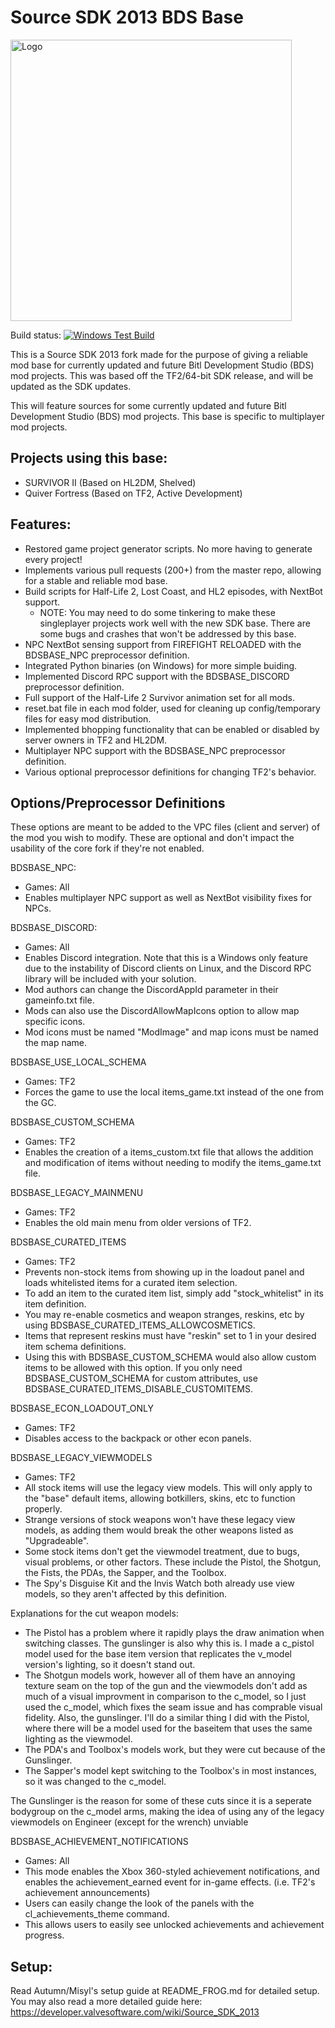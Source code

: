 # Source SDK 2013 BDS Base
<img src="https://github.com/BitlDevelopmentStudios/source-sdk-2013-bds-base/blob/master/bdsbase.png" alt="Logo" width="450" height="450">

Build status:
[![Windows Test Build](https://github.com/BitlDevelopmentStudios/source-sdk-2013-bds-base/actions/workflows/build-windows.yml/badge.svg)](https://github.com/BitlDevelopmentStudios/source-sdk-2013-bds-base/actions/workflows/build-windows.yml)

This is a Source SDK 2013 fork made for the purpose of giving a reliable mod base for currently updated and future Bitl Development Studio (BDS) mod projects.
This was based off the TF2/64-bit SDK release, and will be updated as the SDK updates.

This will feature sources for some currently updated and future Bitl Development Studio (BDS) mod projects. 
This base is specific to multiplayer mod projects.

## Projects using this base:
- SURVIVOR II (Based on HL2DM, Shelved)
- Quiver Fortress (Based on TF2, Active Development)

## Features:
- Restored game project generator scripts. No more having to generate every project!
- Implements various pull requests (200+) from the master repo, allowing for a stable and reliable mod base.
- Build scripts for Half-Life 2, Lost Coast, and HL2 episodes, with NextBot support.
    - NOTE: You may need to do some tinkering to make these singleplayer projects work well with the new SDK base. There are some bugs and crashes that won't be addressed by this base.
- NPC NextBot sensing support from FIREFIGHT RELOADED with the BDSBASE_NPC preprocessor definition.
- Integrated Python binaries (on Windows) for more simple buiding.
- Implemented Discord RPC support with the BDSBASE_DISCORD preprocessor definition.
- Full support of the Half-Life 2 Survivor animation set for all mods.
- reset.bat file in each mod folder, used for cleaning up config/temporary files for easy mod distribution.
- Implemented bhopping functionality that can be enabled or disabled by server owners in TF2 and HL2DM.
- Multiplayer NPC support with the BDSBASE_NPC preprocessor definition.
- Various optional preprocessor definitions for changing TF2's behavior.

## Options/Preprocessor Definitions
These options are meant to be added to the VPC files (client and server) of the mod you wish to modify.
These are optional and don't impact the usability of the core fork if they're not enabled.

BDSBASE_NPC: 
- Games: All
- Enables multiplayer NPC support as well as NextBot visibility fixes for NPCs.

BDSBASE_DISCORD: 
- Games: All
- Enables Discord integration. Note that this is a Windows only feature due to the instability of Discord clients on Linux, and the Discord RPC library will be included with your solution. 
- Mod authors can change the DiscordAppId parameter in their gameinfo.txt file. 
- Mods can also use the DiscordAllowMapIcons option to allow map specific icons. 
- Mod icons must be named "ModImage" and map icons must be named the map name.

BDSBASE_USE_LOCAL_SCHEMA
- Games: TF2
- Forces the game to use the local items_game.txt instead of the one from the GC.

BDSBASE_CUSTOM_SCHEMA
- Games: TF2
- Enables the creation of a items_custom.txt file that allows the addition and modification of items without needing to modify the items_game.txt file.

BDSBASE_LEGACY_MAINMENU
- Games: TF2
- Enables the old main menu from older versions of TF2.

BDSBASE_CURATED_ITEMS
- Games: TF2
- Prevents non-stock items from showing up in the loadout panel and loads whitelisted items for a curated item selection. 
- To add an item to the curated item list, simply add "stock_whitelist" in its item definition. 
- You may re-enable cosmetics and weapon stranges, reskins, etc by using BDSBASE_CURATED_ITEMS_ALLOWCOSMETICS. 
- Items that represent reskins must have "reskin" set to 1 in your desired item schema definitions. 
- Using this with BDSBASE_CUSTOM_SCHEMA would also allow custom items to be allowed with this option. If you only need BDSBASE_CUSTOM_SCHEMA for custom attributes, use BDSBASE_CURATED_ITEMS_DISABLE_CUSTOMITEMS.

BDSBASE_ECON_LOADOUT_ONLY
- Games: TF2
- Disables access to the backpack or other econ panels.

BDSBASE_LEGACY_VIEWMODELS
- Games: TF2
- All stock items will use the legacy view models. This will only apply to the "base" default items, allowing botkillers, skins, etc to function properly. 
- Strange versions of stock weapons won't have these legacy view models, as adding them would break the other weapons listed as "Upgradeable".
- Some stock items don't get the viewmodel treatment, due to bugs, visual problems, or other factors. These include the Pistol, the Shotgun, the Fists, the PDAs, the Sapper, and the Toolbox. 
- The Spy's Disguise Kit and the Invis Watch both already use view models, so they aren't affected by this definition.

Explanations for the cut weapon models:

- The Pistol has a problem where it rapidly plays the draw animation when switching classes. The gunslinger is also why this is. I made a c_pistol model used for the base item version that replicates the v_model version's lighting, so it doesn't stand out.
- The Shotgun models work, however all of them have an annoying texture seam on the top of the gun and the viewmodels don't add as much of a visual improvment in comparison to the c_model, so I just used the c_model, which fixes the seam issue and has comprable visual fidelity. Also, the gunslinger. I'll do a similar thing I did with the Pistol, where there will be a model used for the baseitem that uses the same lighting as the viewmodel.
- The PDA's and Toolbox's models work, but they were cut because of the Gunslinger.
- The Sapper's model kept switching to the Toolbox's in most instances, so it was changed to the c_model.

The Gunslinger is the reason for some of these cuts since it is a seperate bodygroup on the c_model arms, making the idea of using any of the legacy viewmodels on Engineer (except for the wrench) unviable

BDSBASE_ACHIEVEMENT_NOTIFICATIONS
- Games: All
- This mode enables the Xbox 360-styled achievement notifications, and enables the achievement_earned event for in-game effects. (i.e. TF2's achievement announcements)
- Users can easily change the look of the panels with the cl_achievements_theme command.
- This allows users to easily see unlocked achievements and achievement progress.

## Setup:
Read Autumn/Misyl's setup guide at README_FROG.md for detailed setup.
You may also read a more detailed guide here:
https://developer.valvesoftware.com/wiki/Source_SDK_2013
